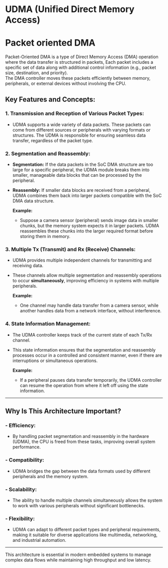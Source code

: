 # UDMA (Unified Direct Memory Access)

# Packet oriented DMA
<p>Packet-Oriented DMA is a type of Direct Memory Access (DMA) operation where the data transfer is structured in packets, Each packet includes a specific set of data along with additional control information (e.g., packet size, destination, and priority).<br> The DMA controller moves these packets efficiently between memory, peripherals, or external devices without involving the CPU.</p>



## Key Features and Concepts:

### 1. Transmission and Reception of Various Packet Types:
- UDMA supports a wide variety of data packets. These packets can come from different sources or peripherals with varying formats or structures. The UDMA is responsible for ensuring seamless data transfer, regardless of the packet type.

### 2. Segmentation and Reassembly:
- **Segmentation:** If the data packets in the SoC DMA structure are too large for a specific peripheral, the UDMA module breaks them into smaller, manageable data blocks that can be processed by the peripheral.
- **Reassembly:** If smaller data blocks are received from a peripheral, UDMA combines them back into larger packets compatible with the SoC DMA data structure.

  **Example:**
  - Suppose a camera sensor (peripheral) sends image data in smaller chunks, but the memory system expects it in larger packets. UDMA reassembles these chunks into the larger required format before storing them in memory.

### 3. Multiple Tx (Transmit) and Rx (Receive) Channels:
- UDMA provides multiple independent channels for transmitting and receiving data.
- These channels allow multiple segmentation and reassembly operations to occur **simultaneously**, improving efficiency in systems with multiple peripherals.

  **Example:**
  - One channel may handle data transfer from a camera sensor, while another handles data from a network interface, without interference.

### 4. State Information Management:
- The UDMA controller keeps track of the current state of each Tx/Rx channel.
- This state information ensures that the segmentation and reassembly processes occur in a controlled and consistent manner, even if there are interruptions or simultaneous operations.

  **Example:**
  - If a peripheral pauses data transfer temporarily, the UDMA controller can resume the operation from where it left off using the state information.

---

## Why Is This Architecture Important?

### - Efficiency:
  - By handling packet segmentation and reassembly in the hardware (UDMA), the CPU is freed from these tasks, improving overall system performance.
  
### - Compatibility:
  - UDMA bridges the gap between the data formats used by different peripherals and the memory system.

### - Scalability:
  - The ability to handle multiple channels simultaneously allows the system to work with various peripherals without significant bottlenecks.

### - Flexibility:
  - UDMA can adapt to different packet types and peripheral requirements, making it suitable for diverse applications like multimedia, networking, and industrial automation.

---

This architecture is essential in modern embedded systems to manage complex data flows while maintaining high throughput and low latency.
